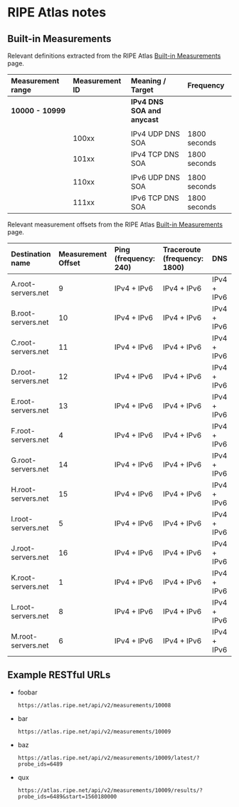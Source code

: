 # RIPE Atlas notes

## Built-in Measurements

Relevant definitions extracted from the RIPE Atlas [Built-in
Measurements](https://atlas.ripe.net/docs/built-in/) page.

| **Measurement range** | **Measurement ID** | **Meaning / Target**         | **Frequency** |
|:--------------------- |:------------------ |:---------------------------- |:------------- |
| **10000 - 10999**     |                    | **IPv4 DNS SOA and anycast** |               |
|                       |                    |                              |               |
|                       | 100xx              | IPv4 UDP DNS SOA             | 1800 seconds  |
|                       | 101xx              | IPv4 TCP DNS SOA             | 1800 seconds  |
|                       |                    |                              |               |
|                       | 110xx              | IPv6 UDP DNS SOA             | 1800 seconds  | 
|                       | 111xx              | IPv6 TCP DNS SOA             | 1800 seconds  |

Relevant measurement offsets from the RIPE Atlas [Built-in
Measurements](https://atlas.ripe.net/docs/built-in/) page.

| **Destination name** | **Measurement Offset** | **Ping (frequency: 240)** | **Traceroute (frequency: 1800)** | **DNS**     |
|:-------------------- |:---------------------- |:------------------------- |:-------------------------------- |:----------- |
| A.root-servers.net   | 9                      | IPv4 + IPv6               | IPv4 + IPv6                      | IPv4 + IPv6 |
| B.root-servers.net   | 10                     | IPv4 + IPv6               | IPv4 + IPv6                      | IPv4 + IPv6 |
| C.root-servers.net   | 11                     | IPv4 + IPv6               | IPv4 + IPv6                      | IPv4 + IPv6 |
| D.root-servers.net   | 12                     | IPv4 + IPv6               | IPv4 + IPv6                      | IPv4 + IPv6 |
| E.root-servers.net   | 13                     | IPv4 + IPv6               | IPv4 + IPv6                      | IPv4 + IPv6 |
| F.root-servers.net   | 4                      | IPv4 + IPv6               | IPv4 + IPv6                      | IPv4 + IPv6 |
| G.root-servers.net   | 14                     | IPv4 + IPv6               | IPv4 + IPv6                      | IPv4 + IPv6 |
| H.root-servers.net   | 15                     | IPv4 + IPv6               | IPv4 + IPv6                      | IPv4 + IPv6 |
| I.root-servers.net   | 5                      | IPv4 + IPv6               | IPv4 + IPv6                      | IPv4 + IPv6 |
| J.root-servers.net   | 16                     | IPv4 + IPv6               | IPv4 + IPv6                      | IPv4 + IPv6 |
| K.root-servers.net   | 1                      | IPv4 + IPv6               | IPv4 + IPv6                      | IPv4 + IPv6 |
| L.root-servers.net   | 8                      | IPv4 + IPv6               | IPv4 + IPv6                      | IPv4 + IPv6 |
| M.root-servers.net   | 6                      | IPv4 + IPv6               | IPv4 + IPv6                      | IPv4 + IPv6 |

## Example RESTful URLs

* foobar

   `https://atlas.ripe.net/api/v2/measurements/10008`

* bar

   `https://atlas.ripe.net/api/v2/measurements/10009`

* baz

    `https://atlas.ripe.net/api/v2/measurements/10009/latest/?probe_ids=6489`

* qux 

    `https://atlas.ripe.net/api/v2/measurements/10009/results/?probe_ids=6489&start=1560180000`
